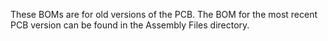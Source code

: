 These BOMs are for old versions of the PCB. The BOM for the most recent PCB version can be found in the Assembly Files directory.